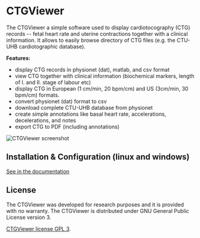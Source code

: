 # CTGViewer

The CTGViewer a simple software used to display cardiotocography (CTG) records -- fetal heart rate and uterine contractions
together with a clinical information. It allows to easily browse directory of CTG files (e.g. the
CTU-UHB cardiotographic database).

**Features:**

* display CTG records in physionet (dat), matlab, and csv format
* view CTG together with clinical information (biochemical markers, length of I. and II. stage of labour etc)
* display CTG in European (1 cm/min, 20 bpm/cm) and US (3cm/min, 30 bpm/cm) formats.
* convert physionet (dat) format to csv
* download complete CTU-UHB database from physionet
* create simple annotations like basal heart rate, accelerations, decelerations, and notes
* export CTG to PDF (including annotations)

![CTGViewer screenshot](doc/images/CTGViewer_0_2_55.png)

Installation & Configuration (linux and windows)
------------------------------------------------

[See in the documentation](http://people.ciirc.cvut.cz/~spilkjir/software/CTGViewer/index.html)

## License

The CTGViewer was developed for research purposes and it is provided with no warranty.
The CTGViewer is distributed under GNU General Public License version 3.

[CTGViewer license GPL 3](/LICENSE).
